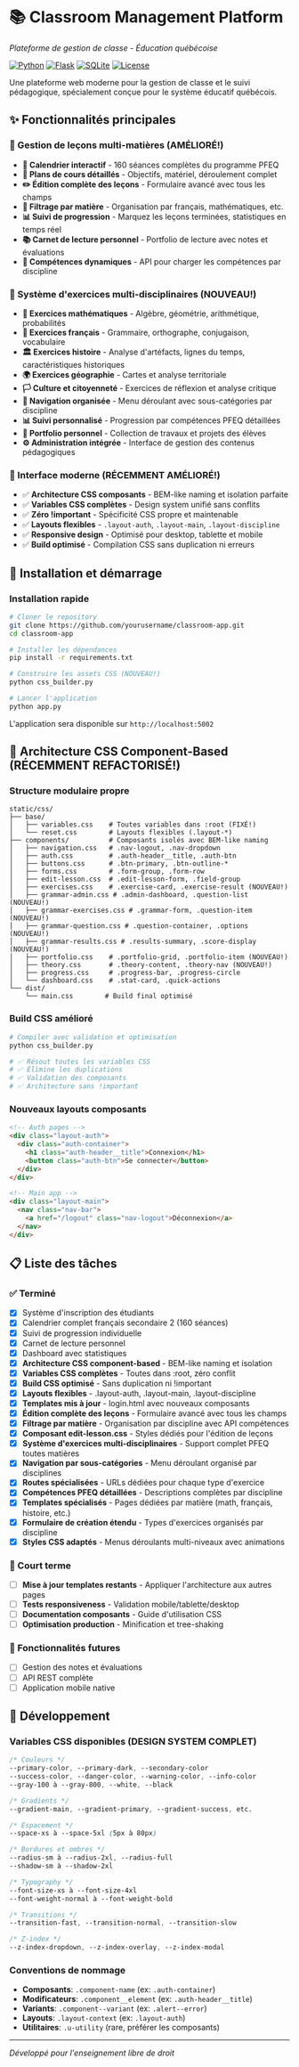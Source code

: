 # 📚 Classroom Management Platform
*Plateforme de gestion de classe - Éducation québécoise*

[![Python](https://img.shields.io/badge/Python-3.12+-blue.svg)](https://python.org)
[![Flask](https://img.shields.io/badge/Flask-3.0+-green.svg)](https://flask.palletsprojects.com/)
[![SQLite](https://img.shields.io/badge/SQLite-3.0+-yellow.svg)](https://sqlite.org)
[![License](https://img.shields.io/badge/License-MIT-purple.svg)](LICENSE)

Une plateforme web moderne pour la gestion de classe et le suivi pédagogique, spécialement conçue pour le système éducatif québécois.

## ✨ Fonctionnalités principales

### 🎯 Gestion de leçons multi-matières (AMÉLIORÉ!)
- **📅 Calendrier interactif** - 160 séances complètes du programme PFEQ
- **📖 Plans de cours détaillés** - Objectifs, matériel, déroulement complet
- **✏️ Édition complète des leçons** - Formulaire avancé avec tous les champs
- **🎯 Filtrage par matière** - Organisation par français, mathématiques, etc.
- **📊 Suivi de progression** - Marquez les leçons terminées, statistiques en temps réel
- **📚 Carnet de lecture personnel** - Portfolio de lecture avec notes et évaluations
- **🔄 Compétences dynamiques** - API pour charger les compétences par discipline

### 📝 Système d'exercices multi-disciplinaires (NOUVEAU!)
- **🔢 Exercices mathématiques** - Algèbre, géométrie, arithmétique, probabilités
- **📖 Exercices français** - Grammaire, orthographe, conjugaison, vocabulaire
- **🏛️ Exercices histoire** - Analyse d'artéfacts, lignes du temps, caractéristiques historiques
- **🌍 Exercices géographie** - Cartes et analyse territoriale
- **🏳️ Culture et citoyenneté** - Exercices de réflexion et analyse critique
- **🎯 Navigation organisée** - Menu déroulant avec sous-catégories par discipline
- **📊 Suivi personnalisé** - Progression par compétences PFEQ détaillées
- **📁 Portfolio personnel** - Collection de travaux et projets des élèves
- **⚙️ Administration intégrée** - Interface de gestion des contenus pédagogiques

### 🎨 Interface moderne (RÉCEMMENT AMÉLIORÉ!)
- ✅ **Architecture CSS composants** - BEM-like naming et isolation parfaite
- ✅ **Variables CSS complètes** - Design system unifié sans conflits
- ✅ **Zéro !important** - Spécificité CSS propre et maintenable
- ✅ **Layouts flexibles** - `.layout-auth`, `.layout-main`, `.layout-discipline`
- ✅ **Responsive design** - Optimisé pour desktop, tablette et mobile
- ✅ **Build optimisé** - Compilation CSS sans duplication ni erreurs

## 🚀 Installation et démarrage

### Installation rapide
```bash
# Cloner le repository
git clone https://github.com/yourusername/classroom-app.git
cd classroom-app

# Installer les dépendances
pip install -r requirements.txt

# Construire les assets CSS (NOUVEAU!)
python css_builder.py

# Lancer l'application
python app.py
```

L'application sera disponible sur `http://localhost:5002`

## 🎨 Architecture CSS Component-Based (RÉCEMMENT REFACTORISÉ!)

### Structure modulaire propre
```
static/css/
├── base/
│   ├── variables.css    # Toutes variables dans :root (FIXÉ!)
│   └── reset.css        # Layouts flexibles (.layout-*)
├── components/          # Composants isolés avec BEM-like naming
│   ├── navigation.css   # .nav-logout, .nav-dropdown
│   ├── auth.css         # .auth-header__title, .auth-btn
│   ├── buttons.css      # .btn-primary, .btn-outline-*
│   ├── forms.css        # .form-group, .form-row
│   ├── edit-lesson.css  # .edit-lesson-form, .field-group
│   ├── exercises.css    # .exercise-card, .exercise-result (NOUVEAU!)
│   ├── grammar-admin.css # .admin-dashboard, .question-list (NOUVEAU!)
│   ├── grammar-exercises.css # .grammar-form, .question-item (NOUVEAU!)
│   ├── grammar-question.css # .question-container, .options (NOUVEAU!)
│   ├── grammar-results.css # .results-summary, .score-display (NOUVEAU!)
│   ├── portfolio.css    # .portfolio-grid, .portfolio-item (NOUVEAU!)
│   ├── theory.css       # .theory-content, .theory-nav (NOUVEAU!)
│   ├── progress.css     # .progress-bar, .progress-circle
│   └── dashboard.css    # .stat-card, .quick-actions
└── dist/
    └── main.css        # Build final optimisé
```

### Build CSS amélioré
```bash
# Compiler avec validation et optimisation
python css_builder.py

# ✅ Résout toutes les variables CSS
# ✅ Élimine les duplications
# ✅ Validation des composants
# ✅ Architecture sans !important
```

### Nouveaux layouts composants
```html
<!-- Auth pages -->
<div class="layout-auth">
  <div class="auth-container">
    <h1 class="auth-header__title">Connexion</h1>
    <button class="auth-btn">Se connecter</button>
  </div>
</div>

<!-- Main app -->
<div class="layout-main">
  <nav class="nav-bar">
    <a href="/logout" class="nav-logout">Déconnexion</a>
  </nav>
</div>
```

## 📋 Liste des tâches

### ✅ Terminé
- [x] Système d'inscription des étudiants
- [x] Calendrier complet français secondaire 2 (160 séances)
- [x] Suivi de progression individuelle
- [x] Carnet de lecture personnel
- [x] Dashboard avec statistiques
- [x] **Architecture CSS component-based** - BEM-like naming et isolation
- [x] **Variables CSS complètes** - Toutes dans :root, zéro conflit
- [x] **Build CSS optimisé** - Sans duplication ni !important
- [x] **Layouts flexibles** - .layout-auth, .layout-main, .layout-discipline
- [x] **Templates mis à jour** - login.html avec nouveaux composants
- [x] **Édition complète des leçons** - Formulaire avancé avec tous les champs
- [x] **Filtrage par matière** - Organisation par discipline avec API compétences
- [x] **Composant edit-lesson.css** - Styles dédiés pour l'édition de leçons
- [x] **Système d'exercices multi-disciplinaires** - Support complet PFEQ toutes matières
- [x] **Navigation par sous-catégories** - Menu déroulant organisé par disciplines
- [x] **Routes spécialisées** - URLs dédiées pour chaque type d'exercice
- [x] **Compétences PFEQ détaillées** - Descriptions complètes par discipline
- [x] **Templates spécialisés** - Pages dédiées par matière (math, français, histoire, etc.)
- [x] **Formulaire de création étendu** - Types d'exercices organisés par discipline
- [x] **Styles CSS adaptés** - Menus déroulants multi-niveaux avec animations

### 📅 Court terme  
- [ ] **Mise à jour templates restants** - Appliquer l'architecture aux autres pages
- [ ] **Tests responsiveness** - Validation mobile/tablette/desktop
- [ ] **Documentation composants** - Guide d'utilisation CSS
- [ ] **Optimisation production** - Minification et tree-shaking

### 🔮 Fonctionnalités futures
- [ ] Gestion des notes et évaluations
- [ ] API REST complète
- [ ] Application mobile native

## 🔧 Développement

### Variables CSS disponibles (DESIGN SYSTEM COMPLET)
```css
/* Couleurs */
--primary-color, --primary-dark, --secondary-color
--success-color, --danger-color, --warning-color, --info-color
--gray-100 à --gray-800, --white, --black

/* Gradients */
--gradient-main, --gradient-primary, --gradient-success, etc.

/* Espacement */
--space-xs à --space-5xl (5px à 80px)

/* Bordures et ombres */
--radius-sm à --radius-2xl, --radius-full
--shadow-sm à --shadow-2xl

/* Typography */
--font-size-xs à --font-size-4xl
--font-weight-normal à --font-weight-bold

/* Transitions */
--transition-fast, --transition-normal, --transition-slow

/* Z-index */
--z-index-dropdown, --z-index-overlay, --z-index-modal
```

### Conventions de nommage
- **Composants**: `.component-name` (ex: `.auth-container`)
- **Modificateurs**: `.component__element` (ex: `.auth-header__title`)
- **Variants**: `.component--variant` (ex: `.alert--error`)
- **Layouts**: `.layout-context` (ex: `.layout-auth`)
- **Utilitaires**: `.u-utility` (rare, préférer les composants)

---

*Développé pour l'enseignement libre de droit*
